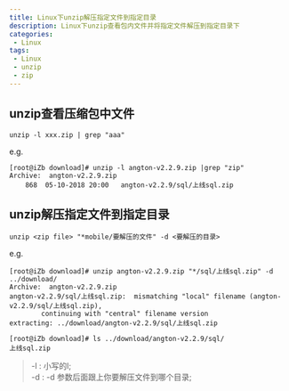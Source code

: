 ```yaml
---
title: Linux下unzip解压指定文件到指定目录
description: Linux下unzip查看包内文件并将指定文件解压到指定目录下
categories:
 - Linux
tags:
 - Linux
 - unzip
 - zip
---
```


## unzip查看压缩包中文件
```shell
unzip -l xxx.zip | grep "aaa"
```
e.g.
```shell
[root@iZb download]# unzip -l angton-v2.2.9.zip |grep "zip"
Archive:  angton-v2.2.9.zip
    868  05-10-2018 20:00   angton-v2.2.9/sql/上线sql.zip
```
## unzip解压指定文件到指定目录
```shell
unzip <zip file> "*mobile/要解压的文件" -d <要解压的目录> 
```
e.g.
```shell 
[root@iZb download]# unzip angton-v2.2.9.zip "*/sql/上线sql.zip" -d ../download/
Archive:  angton-v2.2.9.zip
angton-v2.2.9/sql/上线sql.zip:  mismatching "local" filename (angton-v2.2.9/sql/上线sql.zip),
        continuing with "central" filename version
extracting: ../download/angton-v2.2.9/sql/上线sql.zip  
```

```shell
[root@iZb download]# ls ../download/angton-v2.2.9/sql/
上线sql.zip
```
>-l : 小写的l;  
>-d :  -d 参数后面跟上你要解压文件到哪个目录;


